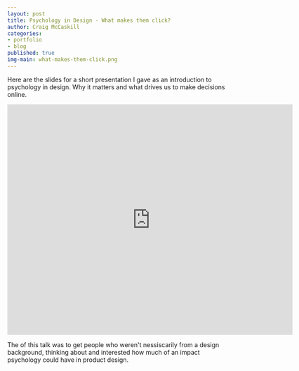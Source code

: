 ```yaml
---
layout: post
title: Psychology in Design - What makes them click?
author: Craig McCaskill
categories: 
- portfolio
- blog
published: true
img-main: what-makes-them-click.png
---
```

Here are the slides for a short presentation I gave as an introduction to psychology in design. Why it matters and what drives us to make decisions online.

<!-- more -->

<iframe src="http://www.slideshare.net/slideshow/embed_code/36259929" width="650" height="525" frameborder="0" marginwidth="0" marginheight="0" scrolling="no"></iframe>

The of this talk was to get people who weren't nessiscarily from a design background, thinking about and interested how much of an impact psychology could have in product design. 
